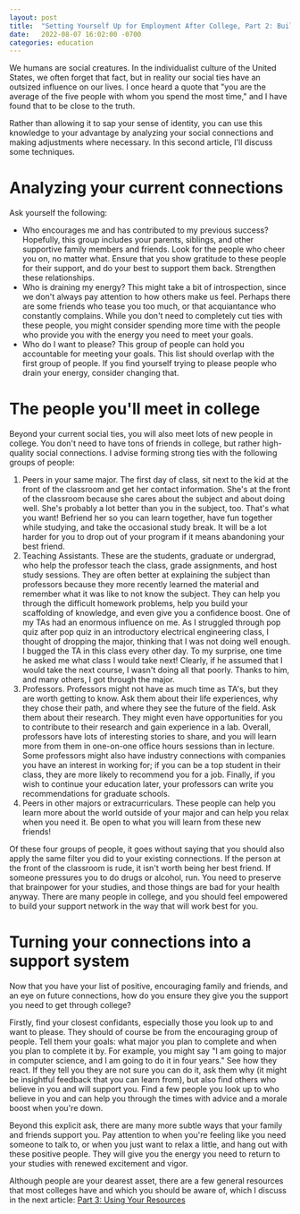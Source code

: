 ```yaml
---
layout: post
title:  "Setting Yourself Up for Employment After College, Part 2: Building Your Support System"
date:   2022-08-07 16:02:00 -0700
categories: education
---
```


We humans are social creatures. In the individualist culture of the United States, we often forget that fact, but in reality our social ties have an outsized influence on our lives. I once heard a quote that "you are the average of the five people with whom you spend the most time," and I have found that to be close to the truth.

Rather than allowing it to sap your sense of identity, you can use this knowledge to your advantage by analyzing your social connections and making adjustments where necessary. In this second article, I'll discuss some techniques.

# Analyzing your current connections

Ask yourself the following:
- Who encourages me and has contributed to my previous success? Hopefully, this group includes your parents, siblings, and other supportive family members and friends. Look for the people who cheer you on, no matter what. Ensure that you show gratitude to these people for their support, and do your best to support them back. Strengthen these relationships.
- Who is draining my energy? This might take a bit of introspection, since we don't always pay attention to how others make us feel. Perhaps there are some friends who tease you too much, or that acquiantance who constantly complains. While you don't need to completely cut ties with these people, you might consider spending more time with the people who provide you with the energy you need to meet your goals.
- Who do I want to please? This group of people can hold you accountable for meeting your goals. This list should overlap with the first group of people. If you find yourself trying to please people who drain your energy, consider changing that.

# The people you'll meet in college
Beyond your current social ties, you will also meet lots of new people in college. You don't need to have tons of friends in college, but rather high-quality social connections. I advise forming strong ties with the following groups of people:
1. Peers in your same major. The first day of class, sit next to the kid at the front of the classroom and get her contact information. She's at the front of the classroom because she cares about the subject and about doing well. She's probably a lot better than you in the subject, too. That's what you want! Befriend her so you can learn together, have fun together while studying, and take the occasional study break. It will be a lot harder for you to drop out of your program if it means abandoning your best friend.
2. Teaching Assistants. These are the students, graduate or undergrad, who help the professor teach the class, grade assignments, and host study sessions. They are often better at explaining the subject than professors because they more recently learned the material and remember what it was like to not know the subject. They can help you through the difficult homework problems, help you build your scaffolding of knowledge, and even give you a confidence boost. One of my TAs had an enormous influence on me. As I struggled through pop quiz after pop quiz in an introductory electrical engineering class, I thought of dropping the major, thinking that I was not doing well enough. I bugged the TA in this class every other day. To my surprise, one time he asked me what class I would take next! Clearly, if he assumed that I would take the next course, I wasn't doing all that poorly. Thanks to him, and many others, I got through the major.
3. Professors. Professors might not have as much time as TA's, but they are worth getting to know. Ask them about their life experiences, why they chose their path, and where they see the future of the field. Ask them about their research. They might even have opportunities for you to contribute to their research and gain experience in a lab. Overall, professors have lots of interesting stories to share, and you will learn more from them in one-on-one office hours sessions than in lecture. Some professors might also have industry connections with companies you have an interest in working for; if you can be a top student in their class, they are more likely to recommend you for a job. Finally, if you wish to continue your education later, your professors can write you recommendations for graduate schools.
4. Peers in other majors or extracurriculars. These people can help you learn more about the world outside of your major and can help you relax when you need it. Be open to what you will learn from these new friends!

Of these four groups of people, it goes without saying that you should also apply the same filter you did to your existing connections. If the person at the front of the classroom is rude, it isn't worth being her best friend. If someone pressures you to do drugs or alcohol, run. You need to preserve that brainpower for your studies, and those things are bad for your health anyway. There are many people in college, and you should feel empowered to build your support network in the way that will work best for you.

# Turning your connections into a support system
Now that you have your list of positive, encouraging family and friends, and an eye on future connections, how do you ensure they give you the support you need to get through college?

Firstly, find your closest confidants, especially those you look up to and want to please. They should of course be from the encouraging group of people. Tell them your goals: what major you plan to complete and when you plan to complete it by. For example, you might say "I am going to major in computer science, and I am going to do it in four years." See how they react. If they tell you they are not sure you can do it, ask them why (it might be insightful feedback that you can learn from), but also find others who believe in you and will support you. Find a few people you look up to who believe in you and can help you through the times with advice and a morale boost when you're down.

Beyond this explicit ask, there are many more subtle ways that your family and friends support you. Pay attention to when you're feeling like you need someone to talk to, or when you just want to relax a little, and hang out with these positive people. They will give you the energy you need to return to your studies with renewed excitement and vigor.

Although people are your dearest asset, there are a few general resources that most colleges have and which you should be aware of, which I discuss in the next article: [Part 3: Using Your Resources](https://austeele.github.io/education/2022/08/07/college-success-3-resources.html)